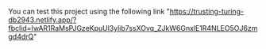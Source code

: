 You can test  this project using the following link "https://trusting-turing-db2943.netlify.app/?fbclid=IwAR1RaMsPJGzeKpuUl3ylib7ssXOvq_ZJkW6GnxlE1R4NLEO5OJ6zmgd4drQ"
